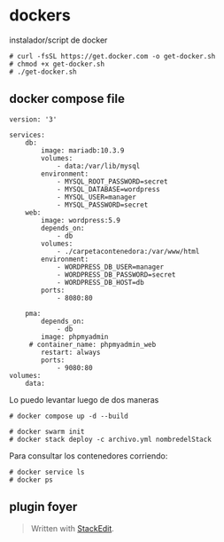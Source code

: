 
# dockers 
instalador/script de docker

```
# curl -fsSL https://get.docker.com -o get-docker.sh
# chmod +x get-docker.sh
# ./get-docker.sh
```

 ## docker compose file
```
version: '3'

services:
    db:
        image: mariadb:10.3.9
        volumes:
            - data:/var/lib/mysql
        environment:
            - MYSQL_ROOT_PASSWORD=secret
            - MYSQL_DATABASE=wordpress
            - MYSQL_USER=manager
            - MYSQL_PASSWORD=secret
    web:
        image: wordpress:5.9
        depends_on:
            - db
        volumes:
            - ./carpetacontenedora:/var/www/html
        environment:
            - WORDPRESS_DB_USER=manager
            - WORDPRESS_DB_PASSWORD=secret
            - WORDPRESS_DB_HOST=db
        ports:
            - 8080:80

    pma:
        depends_on:
            - db
        image: phpmyadmin
     # container_name: phpmyadmin_web
        restart: always
        ports:
            - 9080:80
volumes:
    data:

```
Lo puedo levantar luego de dos maneras
```
# docker compose up -d --build
```
```
# docker swarm init
# docker stack deploy -c archivo.yml nombredelStack
```
Para consultar  los contenedores corriendo:
```
# docker service ls
# docker ps
```
 ## plugin foyer



> Written with [StackEdit](https://stackedit.io/).
<!--stackedit_data:
eyJoaXN0b3J5IjpbLTE5NzQwODk1MTRdfQ==
-->